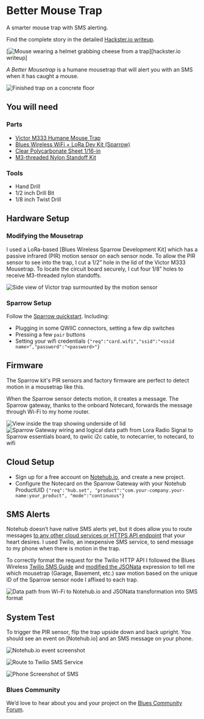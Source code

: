 # Better Mouse Trap

A smarter mouse trap with SMS alerting.

Find the complete story in the detailed [Hackster.io writeup](https://www.hackster.io/hendersoncarlton/i-love-checking-on-mousetraps-said-no-one-ever-52c5e7).

[![Mouse wearing a helmet grabbing cheese from a trap](images/banner.png)][hackster.io writeup]

_A Better Mousetrap_ is a humane mousetrap that will alert you with an SMS when
it has caught a mouse.

![Finished trap on a concrete floor](images/pxl_20221018_203442381_2HE5Zxfkng.jpg)

## You will need

### Parts

- [Victor M333 Humane Mouse Trap](https://www.amazon.com/gp/product/B004CMNWES)
- [Blues Wireless WiFi + LoRa Dev Kit (Sparrow)](https://shop.blues.io/products/sparrow-dev-kit)
- [Clear Polycarbonate Sheet 1/16-in](https://www.amazon.com/gp/product/B07MQTDF4R)
- [M3-threaded Nylon Standoff Kit](https://www.amazon.com/gp/product/B07KP2ZFNJ)

### Tools

- Hand Drill
- 1/2 inch Drill Bit
- 1/8 inch Twist Drill

## Hardware Setup

### Modifying the Mousetrap

I used a LoRa-based [Blues Wireless Sparrow Development Kit] which has a passive
infrared (PIR) motion sensor on each sensor node. To allow the PIR sensor to see
into the trap, I cut a 1/2” hole in the lid of the Victor M333 Mousetrap. To
locate the circuit board securely, I cut four 1/8” holes to receive M3-threaded
nylon standoffs.

![Side view of Victor trap surmounted by the motion sensor](images/nf3_mousetrap_(7)_Ggl9W9TOQ8.jpg)

### Sparrow Setup

Follow the [Sparrow quickstart](https://dev.blues.io/quickstart/sparrow-quickstart/?&utm_source=github&utm_medium=web&utm_campaign=nf&utm_content=nf3#set-up-notecard). Including:

- Plugging in some QWIIC connectors, setting a few dip switches
- Pressing a few `pair` buttons
- Setting your wifi credentials `{"req":"card.wifi","ssid":"<ssid name>","password":"<password>"}`

## Firmware

The Sparrow kit's PIR sensors and factory firmware are perfect to detect motion
in a mousetrap like this.

When the Sparrow sensor detects motion, it creates a message. The Sparrow
gateway, thanks to the onboard Notecard, forwards the message through Wi-Fi to
my home router.

![View inside the trap showing underside of lid](images/nf3_mousetrap_(8)_gUpTQaXMpg.jpg)
![Sparrow Gateway wiring and logical data path from Lora Radio Signal to Sparrow essentials board, to qwiic i2c cable, to notecarrier, to notecard, to wifi](images/nf3_mousetrap_(13)_g4ofhDRGNm.jpg)

## Cloud Setup

- Sign up for a free account on [Notehub.io](https://notehub.io), and create a new project.
- Configure the Notecard on the Sparrow Gateway with your Notehub ProductUID
  `{"req":"hub.set", "product":"com.your-company.your-name:your_product", "mode":"continuous"}`

## SMS Alerts

Notehub doesn’t have native SMS alerts yet, but it does allow you to route messages [to any other cloud services or HTTPS API endpoint](https://dev.blues.io/guides-and-tutorials/routing-data-to-cloud/?&utm_source=github&utm_medium=web&utm_campaign=nf&utm_content=nf3) that your heart desires. I used Twilio, an inexpensive SMS service, to send message to my phone when there is motion in the trap.

To correctly format the request for the Twilio HTTP API I followed the Blues Wireless [Twilio SMS Guide](https://dev.blues.io/guides-and-tutorials/twilio-sms-guide/?&utm_source=github&utm_medium=web&utm_campaign=nf&utm_content=nf3) and [modified the JSONata](mousetrap.jsonata) expression to tell me which mousetrap (Garage, Basement, etc.) saw motion based on the unique ID of the Sparrow sensor node I affixed to each trap.

![Data path from Wi-Fi to Notehub.io and JSONata transformation into SMS format](images/nf3_mousetrap_(18)_sghXhszUbO.jpg)

## System Test

To trigger the PIR sensor, flip the trap upside down and back upright. You should see an event on [Notehub.io] and an SMS message on your phone.

![Notehub.io event screenshot](images/image_X1HU4mO9mN.jpg)

![Route to Twilio SMS Service](images/nf3_mousetrap_(19)_TOXG7lKQRu.jpg)

![Phone Screenshot of SMS](images/image_S2jSMIx7G8.jpg)

### Blues Community

We’d love to hear about you and your project on the [Blues Community Forum](https://discuss.blues.io/).
